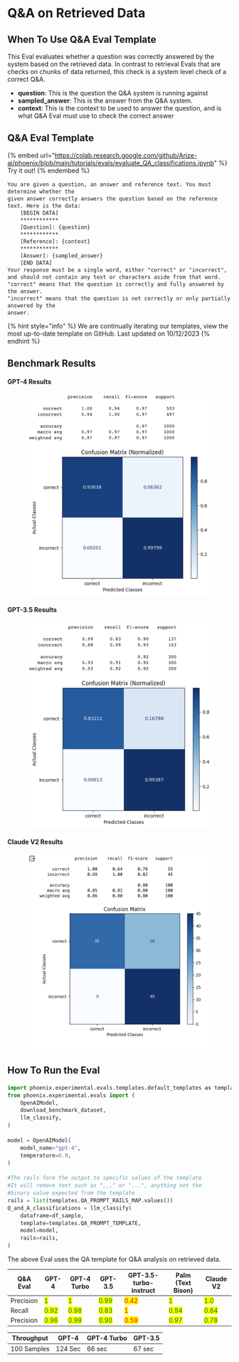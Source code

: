 # Q\&A on Retrieved Data

## When To Use Q\&A Eval Template

This Eval evaluates whether a question was correctly answered by the system based on the retrieved data. In contrast to retrieval Evals that are checks on chunks of data returned, this check is a system level check of a correct Q\&A.

* **question**: This is the question the Q\&A system is running against
* **sampled\_answer**: This is the answer from the Q\&A system.
* **context**: This is the context to be used to answer the question, and is what Q\&A Eval must use to check the correct answer

## Q\&A Eval Template

{% embed url="https://colab.research.google.com/github/Arize-ai/phoenix/blob/main/tutorials/evals/evaluate_QA_classifications.ipynb" %}
Try it out!
{% endembed %}

```
You are given a question, an answer and reference text. You must determine whether the
given answer correctly answers the question based on the reference text. Here is the data:
    [BEGIN DATA]
    ************
    [Question]: {question}
    ************
    [Reference]: {context}
    ************
    [Answer]: {sampled_answer}
    [END DATA]
Your response must be a single word, either "correct" or "incorrect",
and should not contain any text or characters aside from that word.
"correct" means that the question is correctly and fully answered by the answer.
"incorrect" means that the question is not correctly or only partially answered by the
answer.
```

{% hint style="info" %}
We are continually iterating our templates, view the most up-to-date template on GitHub. Last updated on 10/12/2023
{% endhint %}

## Benchmark Results

#### GPT-4 Results

<figure><img src="../../.gitbook/assets/Screenshot 2023-09-16 at 5.25.14 PM.png" alt=""><figcaption></figcaption></figure>

#### GPT-3.5 Results

<figure><img src="../../.gitbook/assets/Screenshot 2023-09-16 at 5.38.50 PM.png" alt=""><figcaption></figcaption></figure>

#### Claude V2 Results

<figure><img src="../../.gitbook/assets/claude_v2_q_n_a.png" alt=""><figcaption></figcaption></figure>

## How To Run the Eval

```python
import phoenix.experimental.evals.templates.default_templates as templates
from phoenix.experimental.evals import (
    OpenAIModel,
    download_benchmark_dataset,
    llm_classify,
)

model = OpenAIModel(
    model_name="gpt-4",
    temperature=0.0,
)

#The rails fore the output to specific values of the template
#It will remove text such as ",,," or "...", anything not the
#binary value expected from the template
rails = list(templates.QA_PROMPT_RAILS_MAP.values())
Q_and_A_classifications = llm_classify(
    dataframe=df_sample,
    template=templates.QA_PROMPT_TEMPLATE,
    model=model,
    rails=rails,
)
```

The above Eval uses the QA template for Q\&A analysis on retrieved data.

| Q\&A Eval | GPT-4                                  | GPT-4 Turbo                            | GPT-3.5                                | GPT-3.5-turbo-instruct               | Palm (Text Bison)                      | Claude V2                              |
| --------- | -------------------------------------- | -------------------------------------- | -------------------------------------- | ------------------------------------ | -------------------------------------- | -------------------------------------- |
| Precision | <mark style="color:green;">1</mark>    | <mark style="color:green;">1</mark>    | <mark style="color:green;">0.99</mark> | <mark style="color:red;">0.42</mark> | <mark style="color:green;">1</mark>    | <mark style="color:green;">1.0</mark>  |
| Recall    | <mark style="color:green;">0.92</mark> | <mark style="color:green;">0.98</mark> | <mark style="color:green;">0.83</mark> | <mark style="color:red;">1</mark>    | <mark style="color:green;">0.94</mark> | <mark style="color:green;">0.64</mark> |
| Precision | <mark style="color:green;">0.96</mark> | <mark style="color:green;">0.99</mark> | <mark style="color:green;">0.90</mark> | <mark style="color:red;">0.59</mark> | <mark style="color:green;">0.97</mark> | <mark style="color:green;">0.78</mark> |



| Throughput   | GPT-4   | GPT-4 Turbo | GPT-3.5 |
| ------------ | ------- | ----------- | ------- |
| 100 Samples  | 124 Sec | 66 sec      | 67 sec  |

